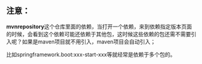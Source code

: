 ## 注意：

**mvnrepository**这个仓库里面的依赖，当打开一个依赖，来到依赖指定版本页面的时候，会看到这个依赖可能还依赖于其他包，这时候这些依赖的包还需不需要引入呢？如果是maven项目就不用引入，maven项目会自动引入；

比如springframework.boot:xxx-start-xxx等就经常是依赖于多个包的。

